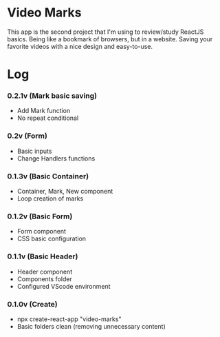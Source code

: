 # Video Marks

This app is the second project that I'm using to review/study ReactJS basics.
Being like a bookmark of browsers, but in a website. Saving your favorite videos with a nice design and easy-to-use.

# Log

### 0.2.1v (Mark basic saving)
- Add Mark function
- No repeat conditional

### 0.2v (Form)
- Basic inputs
- Change Handlers functions

### 0.1.3v (Basic Container)
- Container, Mark, New component
- Loop creation of marks

### 0.1.2v (Basic Form)
- Form component
- CSS basic configuration

### 0.1.1v (Basic Header)
- Header component
- Components folder
- Configured VScode environment

### 0.1.0v (Create)
- npx create-react-app "video-marks"
- Basic folders clean (removing unnecessary content)
